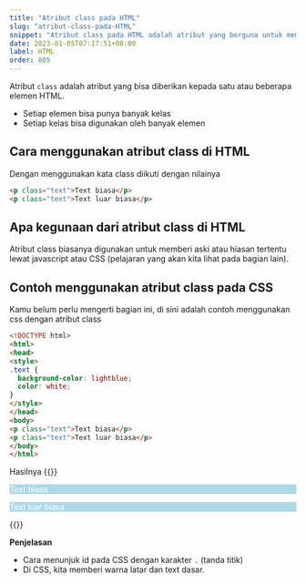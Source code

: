```yaml
---
title: "Atribut class pada HTML"
slug: "atribut-class-pada-HTML"
snippet: "Atribut class pada HTML adalah atribut yang berguna untuk memberi tanda kepada beberapa elemen agar bisa dihias atau diberi aksi"
date: 2023-01-05T07:17:51+08:00
label: HTML
order: 805
---
```


Atribut `class` adalah atribut yang bisa diberikan kepada satu atau beberapa elemen HTML. 
- Setiap elemen bisa punya banyak kelas
- Setiap kelas bisa digunakan oleh banyak elemen

## Cara menggunakan atribut class di HTML
Dengan menggunakan kata class diikuti dengan nilainya

```html
<p class="text">Text biasa</p>
<p class="text">Text luar biasa</p>
```

## Apa kegunaan dari atribut class di HTML
Atribut class biasanya digunakan untuk memberi aski atau hiasan tertentu lewat javascript atau CSS (pelajaran yang akan kita lihat pada bagian lain).

## Contoh menggunakan atribut class pada CSS
Kamu belum perlu mengerti bagian ini, di sini adalah contoh menggunakan css dengan atribut class
```html
<!DOCTYPE html>
<html>
<head>
<style>
.text {
  background-color: lightblue;
  color: white;
}
</style>
</head>
<body>
<p class="text">Text biasa</p>
<p class="text">Text luar biasa</p>
</body>
</html>
```

Hasilnya 
{{<rawhtml>}}
<style>
.text {
  background-color: lightblue;
  color: white;
}
</style>
<p class="text">Text biasa</p>
<p class="text">Text luar biasa</p>
{{</rawhtml>}}

**Penjelasan**  
- Cara menunjuk id pada CSS dengan karakter `.` (tanda titik) 
- Di CSS, kita memberi warna latar dan text dasar.